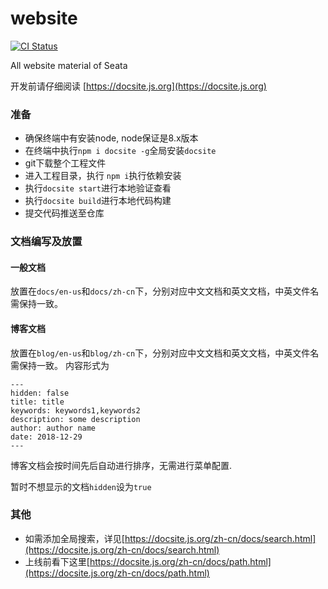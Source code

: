 # website

[![CI Status](https://github.com/seata/seata.github.io/workflows/CI/badge.svg)](https://github.com/seata/seata.github.io/actions)

All website material  of Seata

开发前请仔细阅读 [https://docsite.js.org](https://docsite.js.org)

### 准备

+ 确保终端中有安装node, node保证是8.x版本
+ 在终端中执行`npm i docsite -g`全局安装`docsite`   
+ git下载整个工程文件
+ 进入工程目录，执行 `npm i`执行依赖安装
+ 执行`docsite start`进行本地验证查看
+ 执行`docsite build`进行本地代码构建
+ 提交代码推送至仓库

### 文档编写及放置

#### 一般文档

放置在`docs/en-us`和`docs/zh-cn`下，分别对应中文文档和英文文档，中英文件名需保持一致。

#### 博客文档

放置在`blog/en-us`和`blog/zh-cn`下，分别对应中文文档和英文文档，中英文件名需保持一致。
内容形式为
```
---
hidden: false
title: title
keywords: keywords1,keywords2
description: some description
author: author name
date: 2018-12-29
---
```
博客文档会按时间先后自动进行排序，无需进行菜单配置.

暂时不想显示的文档`hidden`设为`true`

### 其他

+ 如需添加全局搜索，详见[https://docsite.js.org/zh-cn/docs/search.html](https://docsite.js.org/zh-cn/docs/search.html)
+ 上线前看下这里[https://docsite.js.org/zh-cn/docs/path.html](https://docsite.js.org/zh-cn/docs/path.html)



